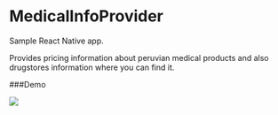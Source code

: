 # MedicalInfoProvider

Sample React Native app.

Provides pricing information about peruvian medical products and also drugstores information where you can find it.

###Demo

![](http://i.imgur.com/poSvk1r.gifv)
